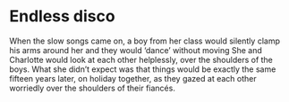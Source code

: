 Endless disco
=============
When the slow songs came on, a boy from her class would silently clamp his arms around her and they would ‘dance’ without moving She and Charlotte would look at each other helplessly, over the shoulders of the boys. What she didn’t expect was that things would be exactly the same fifteen years later, on holiday together, as they gazed at each other worriedly over the shoulders of their fiancés. 